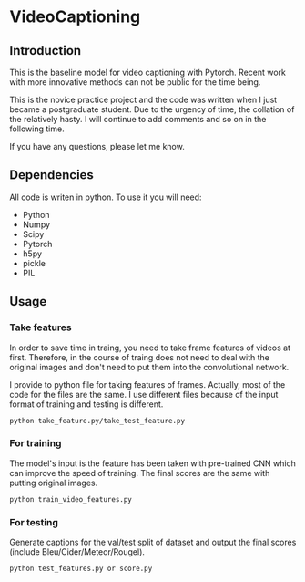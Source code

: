 # VideoCaptioning
## Introduction


This is the baseline model for video captioning with Pytorch. Recent work with more innovative methods can not be public for the time being.

This is the novice practice project and the code was written when I just became a postgraduate student. Due to the urgency of time, the collation of the relatively hasty. I will continue to add comments and so on in the following time.

If you have any questions, please let me know. 

## Dependencies

All code is writen in python. To use it you will need:

* Python
* Numpy
* Scipy
* Pytorch
* h5py
* pickle
* PIL

## Usage

### Take features

In order to save time in traing, you need to take frame features of videos at first. Therefore, in the course of traing does not need to deal with the original images and don't need to put them into the convolutional network.

I provide to python file for taking features of frames. Actually, most of the code for the files are the same. I use different files because of the input format of training and testing is different.

```
python take_feature.py/take_test_feature.py
```

### For training

The model's input is the feature has been taken with pre-trained CNN which can improve the speed of training. The final scores are the same with putting original images.

```
python train_video_features.py
```

### For testing

Generate captions for the val/test split of dataset and output the final scores (include Bleu/Cider/Meteor/Rougel).

```
python test_features.py or score.py
```
